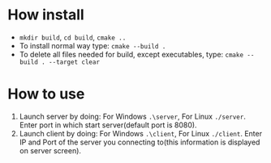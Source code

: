 # How install
* `mkdir build`, `cd build`, `cmake ..`
* To install normal way type: `cmake --build .`
* To delete all files needed for build, except executables, type: `cmake --build . --target clear`
# How to use
1. Launch server by doing: For Windows `.\server`, For Linux `./server`. Enter port in which start server(default port is 8080).
2. Launch client by doing: For Windows `.\client`, For Linux `./client`. Enter IP and Port of the server you connecting to(this information is displayed on server screen).
